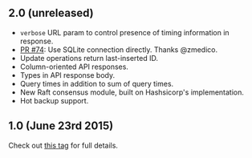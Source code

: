 ## 2.0 (unreleased)

- `verbose` URL param to control presence of timing information in response.
- [PR #74](https://github.com/otoolep/rqlite/pull/74): Use SQLite connection directly. Thanks @zmedico.
- Update operations return last-inserted ID.
- Column-oriented API responses.
- Types in API response body.
- Query times in addition to sum of query times.
- New Raft consensus module, built on Hashsicorp's implementation.
- Hot backup support.

## 1.0 (June 23rd 2015)

Check out [this tag](https://github.com/otoolep/rqlite/releases/tag/v1.0) for full details.

